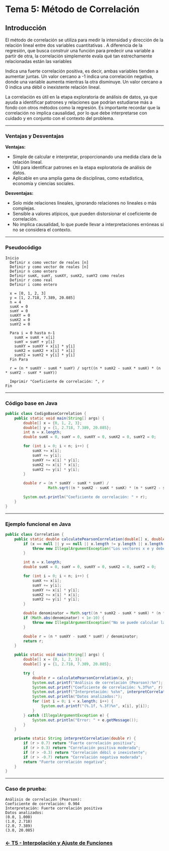 # Tema 5: Método de Correlación

## Introducción 

El método de correlación se utiliza para medir la intensidad y dirección de la relación lineal entre dos variables cuantitativas . A diferencia de la regresión, que busca construir una función para predecir una variable a partir de otra, la correlación simplemente evala qué tan estrechamente relacionadas están las variables

Indica una fuerte correlación positiva, es decir, ambas variables tienden a aumentar juntas. Un valor cercano a -1 indica una correlación negativa, donde una variable aumenta mientras la otra disminuye. Un valor cercano a 0 indica una débil o inexistente relación lineal.

La correlación es útil en la etapa exploratoria de análisis de datos, ya que ayuda a identificar patrones y relaciones que podrían estudiarse más a fondo con otros métodos como la regresión. Es importante recordar que la correlación no implica causalidad, por lo que debe interpretarse con cuidado y en conjunto con el contexto del problema.

---

### Ventajas y Desventajas

**Ventajas:**
- Simple de calcular e interpretar, proporcionando una medida clara de la relación lineal.
- Útil para identificar patrones en la etapa exploratoria de análisis de datos.
- Aplicable en una amplia gama de disciplinas, como estadística, economía y ciencias sociales.

**Desventajas:**
- Solo mide relaciones lineales, ignorando relaciones no lineales o más complejas.
- Sensible a valores atípicos, que pueden distorsionar el coeficiente de correlación.
- No implica causalidad, lo que puede llevar a interpretaciones erróneas si no se considera el contexto.

---

### Pseudocódigo

```text
Inicio
  Definir x como vector de reales [n]
  Definir y como vector de reales [n]
  Definir n como entero
  Definir sumX, sumY, sumXY, sumX2, sumY2 como reales
  Definir r como real
  Definir i como entero

  x = [0, 1, 2, 3]
  y = [1, 2.718, 7.389, 20.085]
  n = 4
  sumX = 0
  sumY = 0
  sumXY = 0
  sumX2 = 0
  sumY2 = 0

  Para i = 0 hasta n-1
    sumX = sumX + x[i]
    sumY = sumY + y[i]
    sumXY = sumXY + x[i] * y[i]
    sumX2 = sumX2 + x[i] * x[i]
    sumY2 = sumY2 + y[i] * y[i]
  Fin Para

  r = (n * sumXY - sumX * sumY) / sqrt((n * sumX2 - sumX * sumX) * (n * sumY2 - sumY * sumY))

  Imprimir "Coeficiente de correlación: ", r
Fin
```

---

### Código base en Java

```java
public class CodigoBaseCorrelation {
    public static void main(String[] args) {
        double[] x = {0, 1, 2, 3};
        double[] y = {1, 2.718, 7.389, 20.085};
        int n = x.length;
        double sumX = 0, sumY = 0, sumXY = 0, sumX2 = 0, sumY2 = 0;

        for (int i = 0; i < n; i++) {
            sumX += x[i];
            sumY += y[i];
            sumXY += x[i] * y[i];
            sumX2 += x[i] * x[i];
            sumY2 += y[i] * y[i];
        }

        double r = (n * sumXY - sumX * sumY) / 
                   Math.sqrt((n * sumX2 - sumX * sumX) * (n * sumY2 - sumY * sumY));

        System.out.println("Coeficiente de correlación: " + r);
    }
}
```

---

### Ejemplo funcional en Java

```java
public class Correlation {
    public static double calculatePearsonCorrelation(double[] x, double[] y) {
        if (x == null || y == null || x.length != y.length || x.length < 2) {
            throw new IllegalArgumentException("Los vectores x e y deben tener la misma longitud y al menos 2 elementos");
        }

        int n = x.length;
        double sumX = 0, sumY = 0, sumXY = 0, sumX2 = 0, sumY2 = 0;

        for (int i = 0; i < n; i++) {
            sumX += x[i];
            sumY += y[i];
            sumXY += x[i] * y[i];
            sumX2 += x[i] * x[i];
            sumY2 += y[i] * y[i];
        }

        double denominator = Math.sqrt((n * sumX2 - sumX * sumX) * (n * sumY2 - sumY * sumY));
        if (Math.abs(denominator) < 1e-10) {
            throw new IllegalArgumentException("No se puede calcular la correlación: varianza cero o datos constantes");
        }

        double r = (n * sumXY - sumX * sumY) / denominator;
        return r;
    }

    public static void main(String[] args) {
        double[] x = {0, 1, 2, 3};
        double[] y = {1, 2.718, 7.389, 20.085};

        try {
            double r = calculatePearsonCorrelation(x, y);
            System.out.printf("Análisis de correlación (Pearson):%n");
            System.out.printf("Coeficiente de correlación: %.3f%n", r);
            System.out.printf("Interpretación: %s%n", interpretCorrelation(r));
            System.out.println("Datos analizados:");
            for (int i = 0; i < x.length; i++) {
                System.out.printf("(%.1f, %.3f)%n", x[i], y[i]);
            }
        } catch (IllegalArgumentException e) {
            System.out.println("Error: " + e.getMessage());
        }
    }

    private static String interpretCorrelation(double r) {
        if (r > 0.7) return "Fuerte correlación positiva";
        if (r > 0.3) return "Correlación positiva moderada";
        if (r > -0.3) return "Correlación débil o inexistente";
        if (r > -0.7) return "Correlación negativa moderada";
        return "Fuerte correlación negativa";
    }
}
```

---

### Caso de prueba:

```text
Análisis de correlación (Pearson):
Coeficiente de correlación: 0.904
Interpretación: Fuerte correlación positiva
Datos analizados:
(0.0, 1.000)
(1.0, 2.718)
(2.0, 7.389)
(3.0, 20.085)
```
### [<- T5 - Interpolación y Ajuste de Funciones ](https://github.com/SebastianRSS04/Metodos-Numericos-Git/blob/ce2d60bd3530bdd5b33752fc08ea9a856a6a37e5/T5%20-%20Interpolaci%C3%B3n%20y%20Ajuste%20de%20Funciones/Introducci%C3%B3n%20a%20la%20Interpolaci%C3%B3n%20y%20Ajuste%20de%20Funciones.md)
